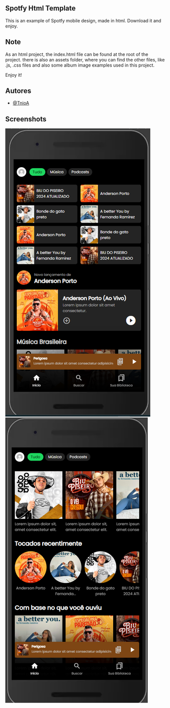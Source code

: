 
## Spotfy Html Template

This is an example of Spotfy mobile design, made in html. Download it and enjoy.


## Note

As an html project, the index.html file can be found at the root of the project. there is also an assets folder, where you can find the other files, like .js, .css files and also some album image examples used in this project.

Enjoy it!


## Autores

- [@TnioA](https://github.com/TnioA)


## Screenshots

![App Screenshot](/screenshots/screenshot1.png?raw=true)
![App Screenshot](/screenshots/screenshot2.png?raw=true)
